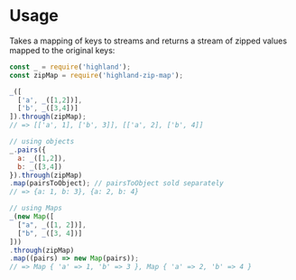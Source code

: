 
# Usage

Takes a mapping of keys to streams and returns a stream of zipped values mapped to the original keys:

```javascript
const _ = require('highland');
const zipMap = require('highland-zip-map');

_([
  ['a', _([1,2])],
  ['b', _([3,4])]
]).through(zipMap);
// => [['a', 1], ['b', 3]], [['a', 2], ['b', 4]]

// using objects
_.pairs({
  a: _([1,2]),
  b: _([3,4])
}).through(zipMap)
.map(pairsToObject); // pairsToObject sold separately
// => {a: 1, b: 3}, {a: 2, b: 4}

// using Maps
_(new Map([
  ["a", _([1, 2])],
  ["b", _([3, 4])]
]))
.through(zipMap)
.map((pairs) => new Map(pairs));
// => Map { 'a' => 1, 'b' => 3 }, Map { 'a' => 2, 'b' => 4 }
```

